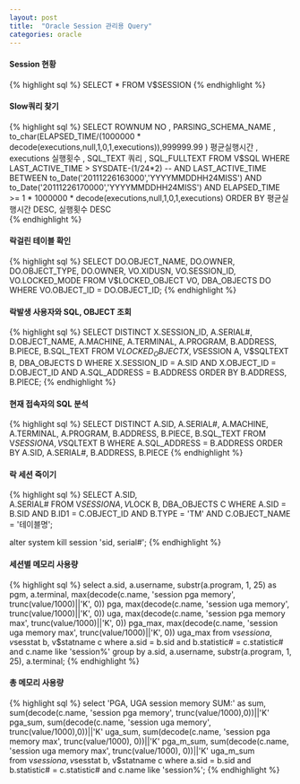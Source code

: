 ```yaml
---
layout: post
title:  "Oracle Session 관리용 Query"
categories: oracle
---
```


#### Session 현황
{% highlight sql %}
 SELECT *
   FROM V$SESSION
{% endhighlight %}

#### Slow쿼리 찾기
{% highlight sql %}
 SELECT ROWNUM NO
 , PARSING_SCHEMA_NAME
 , to_char(ELAPSED_TIME/(1000000 * decode(executions,null,1,0,1,executions)),999999.99 ) 평균실행시간
 , executions 실행횟수
 , SQL_TEXT 쿼리 
 , SQL_FULLTEXT
 FROM V$SQL
 WHERE  LAST_ACTIVE_TIME > SYSDATE-(1/24*2)
 -- AND LAST_ACTIVE_TIME  BETWEEN  to_Date('20111226163000','YYYYMMDDHH24MISS') AND to_Date('20111226170000','YYYYMMDDHH24MISS')
 AND ELAPSED_TIME >= 1 * 1000000 * decode(executions,null,1,0,1,executions)
 ORDER BY 평균실행시간 DESC, 실행횟수 DESC   
{% endhighlight %}


#### 락걸린 테이블 확인 
{% highlight sql %}
SELECT  DO.OBJECT_NAME, DO.OWNER, DO.OBJECT_TYPE, DO.OWNER,
        VO.XIDUSN, VO.SESSION_ID, VO.LOCKED_MODE
FROM    V$LOCKED_OBJECT VO, DBA_OBJECTS DO
WHERE   VO.OBJECT_ID = DO.OBJECT_ID;
{% endhighlight %}

#### 락발생 사용자와 SQL, OBJECT 조회
{% highlight sql %}
SELECT DISTINCT X.SESSION_ID, 
       A.SERIAL#, 
       D.OBJECT_NAME, 
       A.MACHINE, 
       A.TERMINAL,
       A.PROGRAM, 
       B.ADDRESS, 
       B.PIECE, 
       B.SQL_TEXT
FROM V$LOCKED_OBJECT X, V$SESSION A, V$SQLTEXT B, DBA_OBJECTS D
WHERE X.SESSION_ID = A.SID 
  AND X.OBJECT_ID = D.OBJECT_ID 
  AND A.SQL_ADDRESS = B.ADDRESS 
ORDER BY B.ADDRESS, B.PIECE;
{% endhighlight %}

#### 현재 접속자의 SQL 분석
{% highlight sql %}
SELECT DISTINCT A.SID, 
       A.SERIAL#,
       A.MACHINE, 
       A.TERMINAL, 
       A.PROGRAM,
       B.ADDRESS, 
       B.PIECE, 
       B.SQL_TEXT
FROM  V$SESSION A, V$SQLTEXT B
WHERE A.SQL_ADDRESS = B.ADDRESS
ORDER BY A.SID, A.SERIAL#, B.ADDRESS, B.PIECE
{% endhighlight %}

#### 락 세션 죽이기
{% highlight sql %}
  SELECT A.SID,   
         A.SERIAL#
  FROM V$SESSION A,  
       V$LOCK B,
       DBA_OBJECTS C
 WHERE A.SID = B.SID
   AND B.ID1 = C.OBJECT_ID
   AND B.TYPE = 'TM'
   AND C.OBJECT_NAME = '테이블명';
   
   alter system kill session 'sid, serial#';
   {% endhighlight %}
   
#### 세션별 메모리 사용량
{% highlight sql %}
  select a.sid, a.username, substr(a.program, 1, 25) as pgm, a.terminal,
  max(decode(c.name, 'session pga memory', trunc(value/1000)||'K', 0)) pga,
  max(decode(c.name, 'session uga memory', trunc(value/1000)||'K', 0)) uga, 
  max(decode(c.name, 'session pga memory max', trunc(value/1000)||'K', 0)) pga_max,
  max(decode(c.name, 'session uga memory max', trunc(value/1000)||'K', 0)) uga_max 
  from v$session a, v$sesstat b, v$statname c
  where a.sid = b.sid
  and b.statistic# = c.statistic#
  and c.name like 'session%'
  group by a.sid, a.username, substr(a.program, 1, 25), a.terminal;
{% endhighlight %}


#### 총 메모리 사용량
{% highlight sql %}
  select 'PGA, UGA session memory SUM:' as sum,
  sum(decode(c.name, 'session pga memory', trunc(value/1000),0))||'K' pga_sum, 
  sum(decode(c.name, 'session uga memory', trunc(value/1000),0))||'K' uga_sum, 
  sum(decode(c.name, 'session pga memory max', trunc(value/1000), 0))||'K' pga_m_sum, 
  sum(decode(c.name, 'session uga memory max', trunc(value/1000), 0))||'K' uga_m_sum  
  from v$session a, v$sesstat b, v$statname c
  where a.sid = b.sid
  and b.statistic# = c.statistic#
  and c.name like 'session%';
{% endhighlight %}